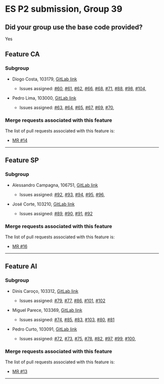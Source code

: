 # ES P2 submission, Group 39

## Did your group use the base code provided?

Yes

## Feature CA

### Subgroup

- Diogo Costa, 103179, [GitLab link](https://gitlab.rnl.tecnico.ulisboa.pt/ist1103179)
    + Issues assigned: [#60](https://gitlab.rnl.tecnico.ulisboa.pt/es/es24-39/-/issues/60), [#61](https://gitlab.rnl.tecnico.ulisboa.pt/es/es24-39/-/issues/61), 
    [#62](https://gitlab.rnl.tecnico.ulisboa.pt/es/es24-39/-/issues/62), [#66](https://gitlab.rnl.tecnico.ulisboa.pt/es/es24-39/-/issues/66),
    [#68](https://gitlab.rnl.tecnico.ulisboa.pt/es/es24-39/-/issues/68), [#71](https://gitlab.rnl.tecnico.ulisboa.pt/es/es24-39/-/issues/71), 
    [#88](https://gitlab.rnl.tecnico.ulisboa.pt/es/es24-39/-/issues/88), [#98](https://gitlab.rnl.tecnico.ulisboa.pt/es/es24-39/-/issues/98), 
    [#104](https://gitlab.rnl.tecnico.ulisboa.pt/es/es24-39/-/issues/104),

- Pedro Lima, 103000, [GitLab link](https://gitlab.rnl.tecnico.ulisboa.pt/ist1103000)
    + Issues assigned: [#63](https://gitlab.rnl.tecnico.ulisboa.pt/es/es24-39/-/issues/63), [#64](https://gitlab.rnl.tecnico.ulisboa.pt/es/es24-39/-/issues/64), 
    [#65](https://gitlab.rnl.tecnico.ulisboa.pt/es/es24-39/-/issues/65), [#67](https://gitlab.rnl.tecnico.ulisboa.pt/es/es24-39/-/issues/67), 
    [#69](https://gitlab.rnl.tecnico.ulisboa.pt/es/es24-39/-/issues/69), [#70](https://gitlab.rnl.tecnico.ulisboa.pt/es/es24-39/-/issues/70),

### Merge requests associated with this feature

The list of pull requests associated with this feature is:

- [MR #14](https://gitlab.rnl.tecnico.ulisboa.pt/es/es24-39/-/merge_requests/14)

---

## Feature SP

### Subgroup

- Alessandro Campagna, 106751, [GitLab link](https://gitlab.rnl.tecnico.ulisboa.pt/ist1106751)
    + Issues assigned: [#92](https://gitlab.rnl.tecnico.ulisboa.pt/es/es24-39/-/issues/92),
    [#93](https://gitlab.rnl.tecnico.ulisboa.pt/es/es24-39/-/issues/92),
    [#94](https://gitlab.rnl.tecnico.ulisboa.pt/es/es24-39/-/issues/94),
    [#95](https://gitlab.rnl.tecnico.ulisboa.pt/es/es24-39/-/issues/95),
    [#96](https://gitlab.rnl.tecnico.ulisboa.pt/es/es24-39/-/issues/96),


- José Corte, 103210, [GitLab link](https://gitlab.rnl.tecnico.ulisboa.pt/ist1103210)
    + Issues assigned: [#89](https://gitlab.rnl.tecnico.ulisboa.pt/es/es24-39/-/issues/89),
    [#90](https://gitlab.rnl.tecnico.ulisboa.pt/es/es24-39/-/issues/90),
    [#91](https://gitlab.rnl.tecnico.ulisboa.pt/es/es24-39/-/issues/91),
    [#92](https://gitlab.rnl.tecnico.ulisboa.pt/es/es24-39/-/issues/92)



### Merge requests associated with this feature

The list of pull requests associated with this feature is:

- [MR #16](https://gitlab.rnl.tecnico.ulisboa.pt/es/es24-39/-/merge_requests/16)


---

## Feature AI

### Subgroup
- Dinis Caroço, 103312, [GitLab link](https://gitlab.rnl.tecnico.ulisboa.pt/ist1103312)
    + Issues assigned: [#79](https://gitlab.rnl.tecnico.ulisboa.pt/es/es24-39/-/issues/79), [#77](https://gitlab.rnl.tecnico.ulisboa.pt/es/es24-39/-/issues/77), 
      [#86](https://gitlab.rnl.tecnico.ulisboa.pt/es/es24-39/-/issues/86), [#101](https://gitlab.rnl.tecnico.ulisboa.pt/es/es24-39/-/issues/101),
      [#102](https://gitlab.rnl.tecnico.ulisboa.pt/es/es24-39/-/issues/102)


- Miguel Parece, 103369, [GitLab link](https://gitlab.rnl.tecnico.ulisboa.pt/ist1103369)
    + Issues assigned: [#74](https://gitlab.rnl.tecnico.ulisboa.pt/es/es24-39/-/issues/74), [#85](https://gitlab.rnl.tecnico.ulisboa.pt/es/es24-39/-/issues/85),
      [#83](https://gitlab.rnl.tecnico.ulisboa.pt/es/es24-39/-/issues/83), [#103](https://gitlab.rnl.tecnico.ulisboa.pt/es/es24-39/-/issues/103),
      [#80](https://gitlab.rnl.tecnico.ulisboa.pt/es/es24-39/-/issues/81), [#81](https://gitlab.rnl.tecnico.ulisboa.pt/es/es24-39/-/issues/81)


- Pedro Curto, 103091, [GitLab link](https://gitlab.rnl.tecnico.ulisboa.pt/ist1103091)
    + Issues assigned: [#72](https://gitlab.rnl.tecnico.ulisboa.pt/es/es24-39/-/issues/72), [#73](https://gitlab.rnl.tecnico.ulisboa.pt/es/es24-39/-/issues/73),
      [#75](https://gitlab.rnl.tecnico.ulisboa.pt/es/es24-39/-/issues/75), [#78](https://gitlab.rnl.tecnico.ulisboa.pt/es/es24-39/-/issues/78),
      [#82](https://gitlab.rnl.tecnico.ulisboa.pt/es/es24-39/-/issues/82), [#97](https://gitlab.rnl.tecnico.ulisboa.pt/es/es24-39/-/issues/97),
      [#99](https://gitlab.rnl.tecnico.ulisboa.pt/es/es24-39/-/issues/99), [#100](https://gitlab.rnl.tecnico.ulisboa.pt/es/es24-39/-/issues/100),


### Merge requests associated with this feature

The list of pull requests associated with this feature is:

- [MR #13](https://gitlab.rnl.tecnico.ulisboa.pt/es/es24-39/-/merge_requests/13)


---